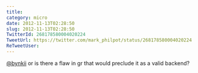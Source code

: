 ```yaml
---
title: 
category: micro
date: 2012-11-13T02:28:50
slug: 2012-11-13T02:28:50
TwitterId: 268178580004020224
TweetUrl: https://twitter.com/mark_philpot/status/268178580004020224
ReTweetUser: 
---
```


[@bynkii](https://twitter.com/bynkii) or is there a flaw in gr that would preclude it as a valid backend?